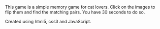 This game is a simple memory game for cat lovers.
Click on the images to flip them and find the matching pairs. You have 30 seconds to do so.

Created using html5, css3 and JavaScript.
